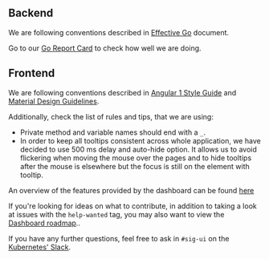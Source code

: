 ## Backend

We are following conventions described in [Effective Go](https://golang.org/doc/effective_go.html) document.

Go to our [Go Report Card](https://goreportcard.com/report/github.com/kubernetes/dashboard) to check how well
we are doing.

## Frontend

We are following conventions described in [Angular 1 Style Guide](https://github.com/johnpapa/angular-styleguide/blob/master/a1/README.md) and [Material Design Guidelines](https://material.io/guidelines/).

Additionally, check the list of rules and tips, that we are using:

- Private method and variable names should end with a `_`.
- In order to keep all tooltips consistent across whole application, we have decided to use 500 ms delay and auto-hide option. It allows us to avoid flickering when moving the mouse over the pages and to hide tooltips after the mouse is elsewhere but the focus is still on the element with tooltip.

An overview of the features provided by the dashboard can be found [here](https://kubernetes.io/docs/tasks/access-application-cluster/web-ui-dashboard)

If you're looking for ideas on what to contribute, in addition to taking a look at issues with the `help-wanted` tag, you may also want to view the [Dashboard roadmap](https://github.com/kubernetes/dashboard/wiki/Roadmap)..

If you have any further questions, feel free to ask in `#sig-ui` on the [Kubernetes' Slack](https://kubernetes.slack.com).